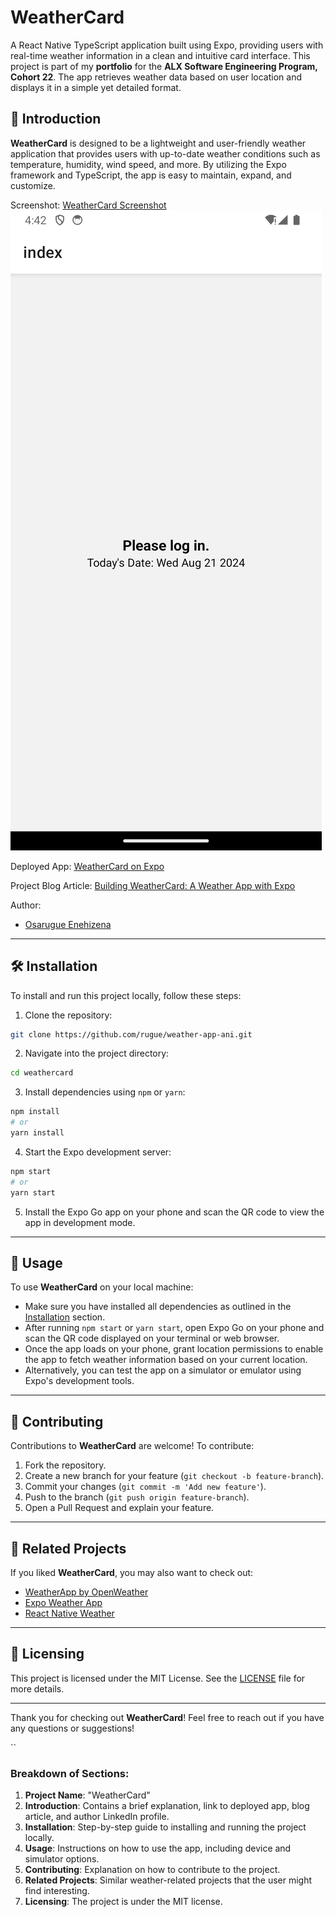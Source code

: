 # WeatherCard

A React Native TypeScript application built using Expo, providing users with real-time weather information in a clean and intuitive card interface. This project is part of my **portfolio** for the **ALX Software Engineering Program, Cohort 22**.
The app retrieves weather data based on user location and displays it in a simple yet detailed format.

## 🌟 Introduction

**WeatherCard** is designed to be a lightweight and user-friendly weather application that provides users with up-to-date weather conditions such as temperature, humidity, wind speed, and more. By utilizing the Expo framework and TypeScript, the app is easy to maintain, expand, and customize.

Screenshot: [WeatherCard Screenshot](https://drive.google.com/file/d/1i-V93_lUmnvn6_8Fw0pDbfzNLkvId13j/view?usp=sharing)
![WeatherCard Screenshot](https://github.com/rugue/weather-app-ani/blob/master/Screenshot_1724254966.png?raw=true)

Deployed App: [WeatherCard on Expo](https://expo.dev/@your_username/weathercard)

Project Blog Article: [Building WeatherCard: A Weather App with Expo](https://medium.com/@your_username/building-weathercard-a-weather-app-with-expo-typescript-123abc456def)

Author:

- [Osarugue Enehizena](https://www.linkedin.com/in/osarugue-enehizena-826298122/)

---

## 🛠️ Installation

To install and run this project locally, follow these steps:

1. Clone the repository:

```bash
git clone https://github.com/rugue/weather-app-ani.git
```

2. Navigate into the project directory:

```bash
cd weathercard
```

3. Install dependencies using `npm` or `yarn`:

```bash
npm install
# or
yarn install
```

4. Start the Expo development server:

```bash
npm start
# or
yarn start
```

5. Install the Expo Go app on your phone and scan the QR code to view the app in development mode.

---

## 🚀 Usage

To use **WeatherCard** on your local machine:

- Make sure you have installed all dependencies as outlined in the [Installation](#installation) section.
- After running `npm start` or `yarn start`, open Expo Go on your phone and scan the QR code displayed on your terminal or web browser.
- Once the app loads on your phone, grant location permissions to enable the app to fetch weather information based on your current location.
- Alternatively, you can test the app on a simulator or emulator using Expo's development tools.

---

## 🤝 Contributing

Contributions to **WeatherCard** are welcome! To contribute:

1. Fork the repository.
2. Create a new branch for your feature (`git checkout -b feature-branch`).
3. Commit your changes (`git commit -m 'Add new feature'`).
4. Push to the branch (`git push origin feature-branch`).
5. Open a Pull Request and explain your feature.

---

## 🔗 Related Projects

If you liked **WeatherCard**, you may also want to check out:

- [WeatherApp by OpenWeather](https://github.com/open-weather/weather-app)
- [Expo Weather App](https://github.com/expo/weather-app)
- [React Native Weather](https://github.com/react-native-weather)

---

## 📄 Licensing

This project is licensed under the MIT License. See the [LICENSE](LICENSE) file for more details.

---

Thank you for checking out **WeatherCard**! Feel free to reach out if you have any questions or suggestions!

``

### Breakdown of Sections:

1. **Project Name**: "WeatherCard"
2. **Introduction**: Contains a brief explanation, link to deployed app, blog article, and author LinkedIn profile.
3. **Installation**: Step-by-step guide to installing and running the project locally.
4. **Usage**: Instructions on how to use the app, including device and simulator options.
5. **Contributing**: Explanation on how to contribute to the project.
6. **Related Projects**: Similar weather-related projects that the user might find interesting.
7. **Licensing**: The project is under the MIT license.
